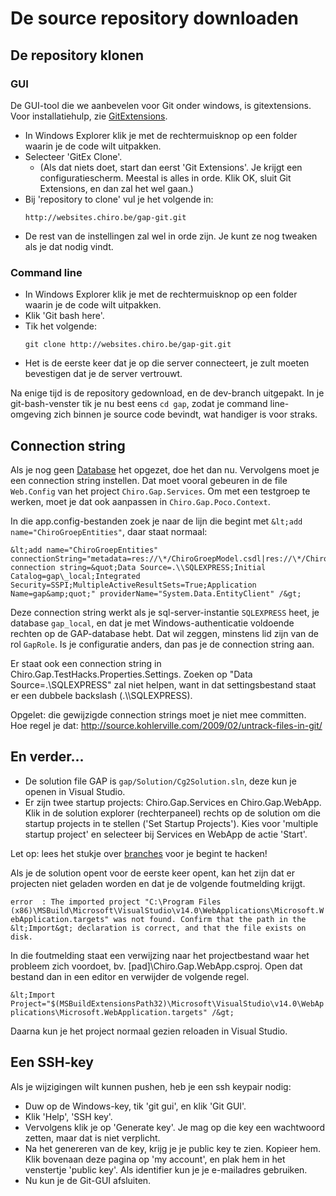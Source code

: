 De source repository downloaden
===============================

De repository klonen
--------------------

### GUI

De GUI-tool die we aanbevelen voor Git onder windows, is gitextensions.
Voor installatiehulp, zie [GitExtensions](GitExtensions.md).

-   In Windows Explorer klik je met de rechtermuisknop op een folder
    waarin je de code wilt uitpakken.
-   Selecteer 'GitEx Clone'.
    -   (Als dat niets doet, start dan eerst 'Git Extensions'. Je krijgt
        een configuratiescherm. Meestal is alles in orde. Klik OK, sluit
        Git Extensions, en dan zal het wel gaan.)
-   Bij 'repository to clone' vul je het volgende in:
    ```
    http://websites.chiro.be/gap-git.git
    ```
-   De rest van de instellingen zal wel in orde zijn. Je kunt ze nog
    tweaken als je dat nodig vindt.

### Command line

-   In Windows Explorer klik je met de rechtermuisknop op een folder
    waarin je de code wilt uitpakken.
-   Klik 'Git bash here'.
-   Tik het volgende:
    ```
    git clone http://websites.chiro.be/gap-git.git
    ```
-   Het is de eerste keer dat je op die server connecteert, je zult
    moeten bevestigen dat je de server vertrouwt.

Na enige tijd is de repository gedownload, en de dev-branch uitgepakt.
In je git-bash-venster tik je nu best eens `cd gap`, zodat je command
line-omgeving zich binnen je source code bevindt, wat handiger is voor
straks.

Connection string
-----------------

Als je nog geen [Database](Database.md) het opgezet, doe het dan nu. Vervolgens
moet je een connection string instellen. Dat moet vooral gebeuren in de
file `Web.Config` van het project `Chiro.Gap.Services`. Om met een
testgroep te werken, moet je dat ook aanpassen in
`Chiro.Gap.Poco.Context`.

In die app.config-bestanden zoek je naar de lijn die begint met
`&lt;add name="ChiroGroepEntities"`, daar staat normaal:

```
&lt;add name="ChiroGroepEntities"
connectionString="metadata=res://\*/ChiroGroepModel.csdl|res://\*/ChiroGroepModel.ssdl|res://\*/ChiroGroepModel.msl;provider=System.Data.SqlClient;provider
connection string=&quot;Data Source=.\\SQLEXPRESS;Initial
Catalog=gap\_local;Integrated
Security=SSPI;MultipleActiveResultSets=True;Application
Name=gap&amp;quot;" providerName="System.Data.EntityClient" /&gt;
```

Deze connection string werkt als je sql-server-instantie `SQLEXPRESS`
heet, je database `gap_local`, en dat je met Windows-authenticatie
voldoende rechten op de GAP-database hebt. Dat wil zeggen, minstens lid
zijn van de rol `GapRole`. Is je configuratie anders, dan pas je de
connection string aan.

Er staat ook een connection string in
Chiro.Gap.TestHacks.Properties.Settings. Zoeken op "Data
Source=.\\SQLEXPRESS" zal niet helpen, want in dat settingsbestand staat
er een dubbele backslash (.\\\\SQLEXPRESS).

Opgelet: die gewijzigde connection strings moet je niet mee committen.
Hoe regel je dat:
http://source.kohlerville.com/2009/02/untrack-files-in-git/

En verder...
------------

-   De solution file GAP is `gap/Solution/Cg2Solution.sln`, deze kun je
    openen in Visual Studio.
-   Er zijn twee startup projects: Chiro.Gap.Services
    en Chiro.Gap.WebApp. Klik in de solution explorer (rechterpaneel)
    rechts op de solution om die startup projects in te stellen ('Set
    Startup Projects'). Kies voor 'multiple startup project' en
    selecteer bij Services en WebApp de actie 'Start'.

Let op: lees het stukje over [branches](branches.md) voor je begint te hacken!

Als je de solution opent voor de eerste keer opent, kan het zijn dat er
projecten niet geladen worden en dat je de volgende foutmelding krijgt.

`error  : The imported project "C:\Program Files (x86)\MSBuild\Microsoft\VisualStudio\v14.0\WebApplications\Microsoft.WebApplication.targets" was not found. Confirm that the path in the &lt;Import&gt; declaration is correct, and that the file exists on disk.`

In die foutmelding staat een verwijzing naar het projectbestand waar het
probleem zich voordoet, bv. \[pad\]\\Chiro.Gap.WebApp.csproj. Open dat
bestand dan in een editor en verwijder de volgende regel.

`&lt;Import Project="$(MSBuildExtensionsPath32)\Microsoft\VisualStudio\v14.0\WebApplications\Microsoft.WebApplication.targets" /&gt;`

Daarna kun je het project normaal gezien reloaden in Visual Studio.

Een SSH-key
-----------

Als je wijzigingen wilt kunnen pushen, heb je een ssh keypair nodig:

-   Duw op de Windows-key, tik 'git gui', en klik 'Git GUI'.
-   Klik 'Help', 'SSH key'.
-   Vervolgens klik je op 'Generate key'. Je mag op die key een
    wachtwoord zetten, maar dat is niet verplicht.
-   Na het genereren van de key, krijg je je public key te zien.
    Kopieer hem. Klik bovenaan deze pagina op 'my account', en plak hem
    in het venstertje 'public key'. Als identifier kun je je
    e-mailadres gebruiken.
-   Nu kun je de Git-GUI afsluiten.

